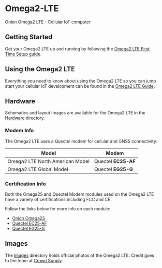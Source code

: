 # Omega2-LTE
Onion Omega2 LTE - Cellular IoT computer

## Getting Started

Get your Omega2 LTE up and running by following the [Omega2 LTE First Time Setup guide](https://onion.io/omega2-lte-guide/#getstarted). 

## Using the Omega2 LTE

Everything you need to know about using the Omega2 LTE so you can jump start your cellular IoT development can be found in the [Omega2 LTE Guide](https://onion.io/omega2-lte-guide/#doing-things).


## Hardware

Schematics and layout images are available for the Omega2 LTE in the [Hardware](./Hardware) directory.

### Modem Info

The Omega2 LTE uses a Quectel modem for cellular and GNSS connectivity:

| Model                           | Modem               |
|---------------------------------|---------------------|
| Omega2 LTE North American Model | Quectel **EC25-AF** |
| Omega2 LTE Global Model         | Quectel **EG25-G**  |

### Certification Info

Both the Omega2S and Quectel Modem modules used on the Omega2 LTE have a variety of certifications including FCC and CE.

Follow the links below for more info on each module:

* [Onion Omega2S](https://github.com/OnionIoT/Omega2/tree/master/Documents)
* [Quectel EC25-AF](https://www.quectel.com/product/ec25.htm)
* [Quectel EG25-G](https://www.quectel.com/product/eg25g.htm)

## Images

The [Images](./Images) directory holds official photos of the Omega2 LTE. Credit goes to the team at [Crowd Supply](https://www.crowdsupply.com/).
